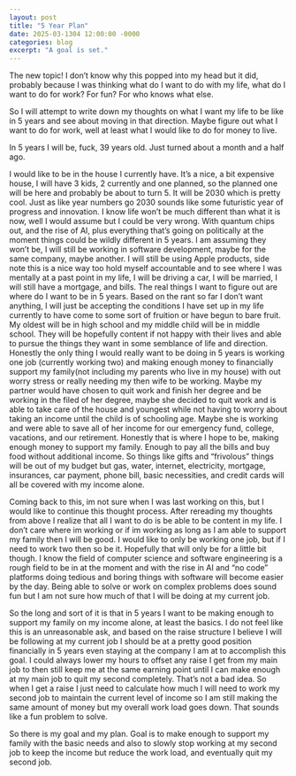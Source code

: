 ```yaml
---
layout: post
title: "5 Year Plan"
date: 2025-03-1304 12:00:00 -0000
categories: blog
excerpt: "A goal is set."
---
```


The new topic! I don’t know why this popped into my head but it did, probably because I was thinking what do I want to do with my life, what do I want to do for work? For fun? For who knows what else.

So I will attempt to write down my thoughts on what I want my life to be like in 5 years and see about moving in that direction. Maybe figure out what I want to do for work, well at least what I would like to do for money to live.

In 5 years I will be, fuck, 39 years old. Just turned about a month and a half ago.

I would like to be in the house I currently have. It’s a nice, a bit expensive house, I will have 3 kids, 2 currently and one planned, so the planned one will be here and probably be about to turn 5. It will be 2030 which is pretty cool. Just as like year numbers go 2030 sounds like some futuristic year of progress and innovation. I know life won’t be much different than what it is now, well I would assume but I could be very wrong. With quantum chips out, and the rise of AI, plus everything that’s going on politically at the moment things could be wildly different in 5 years. I am assuming they won’t be, I will still be working in software development, maybe for the same company, maybe another. I will still be using Apple products, side note this is a nice way too hold myself accountable and to see where I was mentally at a past point in my life, I will be driving a car, I will be married, I will still have a mortgage, and bills. The real things I want to figure out are where do I want to be in 5 years. Based on the rant so far I don’t want anything, I will just be accepting the conditions I have set up in my life currently to have come to some sort of fruition or have begun to bare fruit. My oldest will be in high school and my middle child will be in middle school. They will be hopefully content if not happy with their lives and able to pursue the things they want in some semblance of life and direction. Honestly the only thing I would really want to be doing in 5 years is working one job (currently working two) and making enough money to financially support my family(not including my parents who live in my house) with out worry stress or really needing my then wife to be working. Maybe my partner would have chosen to quit work and finish her degree and be working in the filed of her degree, maybe she decided to quit work and is able to take care of the house and youngest while not having to worry about taking an income until the child is of schooling age. Maybe she is working and were able to save all of her income for our emergency fund, college, vacations, and our retirement. Honestly that is where I hope to be, making enough money to support my family. Enough to pay all the bills and buy food without additional income. So things like gifts and “frivolous” things will be out of my budget but gas, water, internet, electricity, mortgage, insurances, car payment, phone bill, basic necessities, and credit cards will all be covered with my income alone.

Coming back to this, im not sure when I was last working on this, but I would like to continue this thought process.  After rereading my thoughts from above I realize that all I want to do is be able to be content in my life. I don’t care where im working or if im working as long as I am able to support my family then I will be good. I would like to only be working one job, but if I need to work two then so be it. Hopefully that will only be for a little bit though. I know the field of computer science and software engineering is a rough field to be in at the moment and with the rise in AI and “no code” platforms doing tedious and boring things with software will become easier by the day. Being able to solve or work on complex problems does sound fun but I am not sure how much of that I will be doing at my current job.

So the long and sort of it is that in 5 years I want to be making enough to support my family on my income alone, at least the basics. I do not feel like this is an unreasonable ask, and based on the raise structure I believe I will be following at my current job I should be at a pretty good position financially in 5 years even staying at the company I am at to accomplish this goal. I could always lower my hours to offset any raise I get from my main job to then still keep me at the same earning point until I can make enough at my main job to quit my second completely. That’s not a bad idea. So when I get a raise I just need to calculate how much I will need to work my second job to maintain the current level of income so I am still making the same amount of money but my overall work load goes down. That sounds like a fun problem to solve.

So there is my goal and my plan. Goal is to make enough to support my family with the basic needs and also to slowly stop working at my second job to keep the income but reduce the work load, and eventually quit my second job. 
